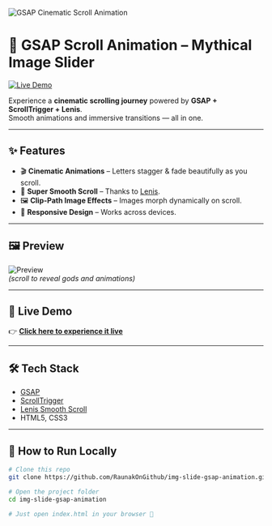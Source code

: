 <!-- Banner Image -->
![GSAP Cinematic Scroll Animation](https://i.ibb.co/9c7c6C1/gsap-banner.png)

# 🌌 GSAP Scroll Animation – Mythical Image Slider  

[![Live Demo](https://img.shields.io/badge/Live-Demo-blue?style=for-the-badge&logo=github)](https://raunakongithub.github.io/img-slide-gsap-animation/)  

Experience a **cinematic scrolling journey** powered by **GSAP + ScrollTrigger + Lenis**.  
Smooth animations and immersive transitions — all in one.  

---

## ✨ Features
- 🎬 **Cinematic Animations** – Letters stagger & fade beautifully as you scroll.   
- 🚀 **Super Smooth Scroll** – Thanks to [Lenis](https://github.com/studio-freight/lenis).  
- 🖼 **Clip-Path Image Effects** – Images morph dynamically on scroll.  
- 📱 **Responsive Design** – Works across devices.  

---

## 🖼 Preview
![Preview](https://i.ibb.co/qmXKfjg/scroll-gsap.gif)  
*(scroll to reveal gods and animations)*  

---

## 🚀 Live Demo
👉 **[Click here to experience it live](https://raunakongithub.github.io/img-slide-gsap-animation/)**  

---

## 🛠️ Tech Stack
- [GSAP](https://greensock.com/gsap/)  
- [ScrollTrigger](https://greensock.com/scrolltrigger/)  
- [Lenis Smooth Scroll](https://github.com/studio-freight/lenis)  
- HTML5, CSS3  

---

## 📂 How to Run Locally
```bash
# Clone this repo
git clone https://github.com/RaunakOnGithub/img-slide-gsap-animation.git

# Open the project folder
cd img-slide-gsap-animation

# Just open index.html in your browser 🚀

